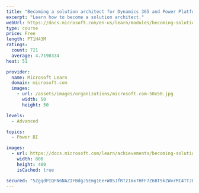 ```yaml
---
title: "Becoming a solution architect for Dynamics 365 and Power Platform"
excerpt: "Learn how to become a solution architect."
webUrl: https://docs.microsoft.com/en-us/learn/modules/becoming-solution-architect/
type: course
price: Free
length: PT1H43M
ratings:
  count: 721
  average: 4.7198334
heat: 51

provider:
  name: Microsoft Learn
  domain: microsoft.com
  images:
    - url: /assets/images/organizations/microsoft.com-50x50.jpg
      width: 50
      height: 50

levels:
  - Advanced

topics:
  - Power BI

images:
  - url: https://docs.microsoft.com/learn/achievements/becoming-solution-architect-social.png
    width: 800
    height: 400
    isCached: true

secured: "5ZgqdPIQFN6NAZIFBdgJ5Emg1Ee+W0SJfRTz1mx7HFF7Z6BT9kZWvrMI4TTJCLH4w3/zooCcjowR+XjN9jqV2lY+2nlnk+uZZoAwkmvbhNUPTc584yZ465FCzCH5FEMtPWrWuwEthSpCEkUDC6mg/OX7m2onjsUlUVBDFOZ3oXsmaF31SKY18NLC8r9L6PsLtaacwoJlCaD4EEAeJ4vNOjFDGgOAXeQUlZb27Tt8yzT1FEgUUR78iN9WBzIoAyFoEbbxePJGCFDvppjTl0EuTPsYYBDn2nlZVtpj6TFoIdcNAz4EuzxcB/WUlSF/BsnKSxIn0aeY6+ZaL0bIYmPVd6ZgbZIGfmygauMlhnUOtW4nEI1DNF5wutrX85xNWGWQx4tu2djtFBZsuxFjDmP+D2vKoA2bzaOlbmEh1ElrwLY=;tsw+Uy370irKj/h0aN7xIA=="
---
```


